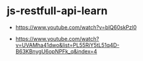 # js-restfull-api-learn

- https://www.youtube.com/watch?v=blQ60skPzl0

- https://www.youtube.com/watch?v=UVAMha41dwo&list=PL55RiY5tL51q4D-B63KBnygU6opNPFk_q&index=4

